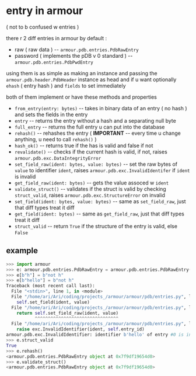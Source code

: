 # entry in armour

( not to b confused w entries )

there r 2 diff entries in armour by default :

-   raw ( raw data ) -- `armour.pdb.entries.PdbRawEntry`
-   password ( implements the pDB v 0 standard ) -- `armour.pdb.entries.PdbPwdEntry`

using them is as simple as making an instance and passing the `armour.pdb.header.PdbHeader` instance
as head and if u want optionally `ehash` ( entry hash ) and `fields` to set immediately

both of them implement or have these methods and properties

-   `from_entry(entry: bytes)` -- takes in binary data of an entry ( no hash ) and sets the fields in the entry
-   `entry` -- returns the entry without a hash and a separating null byte
-   `full_entry` -- returns the full entry u can put into the database
-   `rehash()` -- rehashes the entry ( **IMPORTANT** -- every time u change anything, u need to call `rehash()` )
-   `hash_ok()` -- returns true if the has is valid and false if not
-   `revalidate()` -- checks if the current hash is valid, if not, raises `armour.pdb.exc.DataIntegrityError`
-   `set_field_raw(ident: bytes, value: bytes)` -- set the raw bytes of `value` to identifier `ident`,
    raises `armour.pdb.exc.InvalidIdentifer` if `ident` is invalid
-   `get_field_raw(ident: bytes)` -- gets the value assoced w `ident`
-   `validate_struct()` -- validates if the struct is valid by checking `struct_valid`,
    raises `armour.pdb.exc.StructureError` on invalid
-   `set_field(ident: bytes, value: bytes)` -- same as `set_field_raw`, just that diff types treat it diff
-   `get_field(ident: bytes)` -- same as `get_field_raw`, just that diff types treat it diff
-   `struct_valid` -- return `True` if the structure of the entry is valid, else `False`

## example

```py
>>> import armour
>>> e: armour.pdb.entries.PdbRawEntry = armour.pdb.entries.PdbRawEntry(armour.pdb.header.PdbHeader.empty().decrypt())
>>> e[b"h"] = b"not h"
>>> e[b"hello"] = b"not h"
Traceback (most recent call last):
  File "<stdin>", line 1, in <module>
  File "/home/ari/Ari/coding/projects_/armour/armour/pdb/entries.py", line 150, in __setitem__
    self.set_field(ident, value)
  File "/home/ari/Ari/coding/projects_/armour/armour/pdb/entries.py", line 164, in set_field
    return self.set_field_raw(ident, value)
           ^^^^^^^^^^^^^^^^^^^^^^^^^^^^^^^^
  File "/home/ari/Ari/coding/projects_/armour/armour/pdb/entries.py", line 107, in set_field_raw
    raise exc.InvalidIdentifier(ident, self.entry_id)
armour.pdb.exc.InvalidIdentifier: identifier b'hello' of entry #0 is invalid
>>> e.struct_valid
True
>>> e.rehash()
<armour.pdb.entries.PdbRawEntry object at 0x7f9df19654d0>
>>> e.validate_struct()
<armour.pdb.entries.PdbRawEntry object at 0x7f9df19654d0>
```
